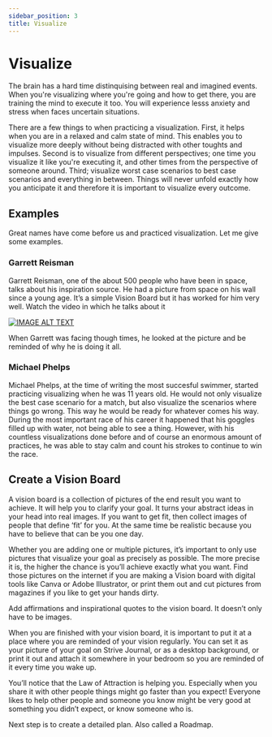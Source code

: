 ```yaml
---
sidebar_position: 3
title: Visualize
---
```


# Visualize
The brain has a hard time distinquising between real and imagined events. When you're visualizing where you're going and how to get there, you are training the mind to  execute it too. You will experience lesss anxiety and stress when faces uncertain situations.

There are a few things to when practicing a visualization. First, it helps when you are in a relaxed and calm state of mind. This enables you to visualize more deeply without being distracted with other toughts and impulses. Second is to visualize from different perspectives; one time you visualize it like you're executing it, and other times from the perspective of someone around. Third; visualize worst case scenarios to best case scenarios and everything in between. Things will never unfold exactly how you anticipate it and therefore it is important to visualize every outcome.
## Examples
Great names have come before us and practiced visualization. Let me give some examples.

### Garrett Reisman
Garrett Reisman, one of the about 500 people who have been in space, talks about his inspiration source. He had a picture from space on his wall since a young age. It’s a simple Vision Board but it has worked for him very well. Watch the video in which he talks about it

[![IMAGE ALT TEXT](http://img.youtube.com/vi/CEJz1F55ngA/0.jpg)](https://youtu.be/CEJz1F55ngA "Garrett Reisman - Inspiration and Determination")

When Garrett was facing though times, he looked at the picture and be reminded of why he is doing it all.

### Michael Phelps
Michael Phelps, at the time of writing the most succesful swimmer, started practicing visualizing when he was 11 years old. He would not only visualize the best case scenario for a match, but also visualize the scenarios where things go wrong. This way he would be ready for whatever comes his way. During the most important race of his career it happened that his goggles filled up with water, not being able to see a thing. However, with his countless visualizations done before and of course an enormous amount of practices, he was able to stay calm and count his strokes to continue to win the race.

## Create a Vision Board
A vision board is a collection of pictures of the end result you want to achieve. It will help you to clarify your goal. It turns your abstract ideas in your head into real images. If you want to get fit, then collect images of people that define ‘fit’ for you. At the same time be realistic because you have to believe that can be you one day.

Whether you are adding one or multiple pictures, it’s important to only use pictures that visualize your goal as precisely as possible. The more precise it is, the higher the chance is you’ll achieve exactly what you want. Find those pictures on the internet if you are making a Vision board with digital tools like Canva or Adobe Illustrator, or print them out and cut pictures from magazines if you like to get your hands dirty.

Add affirmations and inspirational quotes to the vision board. It doesn’t only have to be images.

When you are finished with your vision board, it is important to put it at a place where you are reminded of your vision regularly. You can set it as your picture of your goal on Strive Journal, or as a desktop background, or print it out and attach it somewhere in your bedroom so you are reminded of it every time you wake up.

You’ll notice that the Law of Attraction is helping you. Especially when you share it with other people things might go faster than you expect! Everyone likes to help other people and someone you know might be very good at something you didn’t expect, or know someone who is.

Next step is to create a detailed plan. Also called a Roadmap.